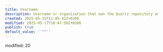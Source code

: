 ```yaml
---
title: Username
description: Username or organization that own the Quartz repository on GitHub.
created: 2025-05-15T11:05:41Z+0200
modified: 2025-05-17T18:47:50Z+0200
publish: true
default_value: '`""`'
---
```


modified: 20
